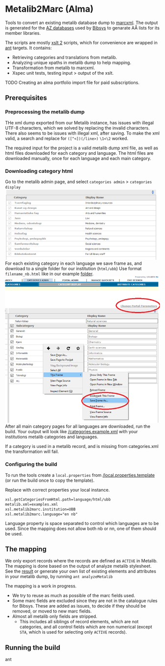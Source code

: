 # Metalib2Marc (Alma)

Tools to convert an existing metalib database dump to [marcxml](http://www.loc.gov/standards/marcxml/). The output is generated for the 
[AZ databases](https://github.com/justinkelly/az_databases) used by
[Bibsys](https://bibsys.no) to genarate AÅ lists for its member libraries.

The scripts are mostly [xslt 2](https://www.w3.org/TR/xslt20/) scripts, which for convenience are wrapped in 
[ant](http://ant.apache.org/) targets. It contains:

- Retrieving categories and translations from metalib. 
- Analyzing unique xpaths in metalib dump to help mapping.
- Transformation from metalib to marcxml.
- Xspec unit tests, testing input > output of the xslt.

TODO Creating an alma portfolio import file for paid subscriptions.

## Prerequisites
### Preprocessing the metalib dump
THe xml dump exported from our Metalib instance, has issues with illegal UTF-8 characters, which we solved by replacing the invalid characters.
There also seems to be issues with illegal xml, after saving. 
To make the xml valid, a search and replace for `([^<])(/line>)` `\1<\2` worked.
    
The required input for the project is a valid metalib dump xml file, as well as html files downloaded for each category and language.
The html files are downloaded manually, once for each language and each main category. 

### Downloading category html
Go to the metalib admin page, and select `categories admin` > `categories display`
![image of all main categories for University of Bergen instance](documentation/categories.png)
For each existing category in each language we save frame as, and download to a single folder for our institution (`html/ubb`)
Use format `filename_nb.html` like in our example [folder](/language/html/ubb).
![using 'save frame as' to download only fragment with current image. also circled 'Change Portal Parameters' where language can be changed.](documentation/saveFrameAs.png)
After all main category pages for all languages are downloaded, run the build.
Your output will look like 
[/categories.example.xml](/categories.example.xml) with your institutions metalib categories and languages.

If a category is used in a metalib record, and is missing from categories.xml the transformation will fail.
### Configuring the build
To run the tools create a `local.properties` from 
[/local.properties.template](/local.properties.template) (or run the build once to copy the template).

Replace with correct properties your local instance.
```
xsl.getCategoriesFromHtml.path=language/html/ubb
metalib.xml=examples.xml
xsl.metalib2marc.institution=UBB
xsl.metalib2marc.language="en nb"
```

Language property is space separated to control which languages are to be used. Since the mapping does not allow 
both nb or nn, one of them should be used.

## The mapping
We only export records where the records are defined as `ACTIVE` in Metalib. 
The mapping is done based on the output of analyze metalib stylesheet.
See the [result](/metalib_structure.xml) or generate your own list of existing elements and attributes in your metalib dump, by running `ant analyzeMetalib`

The mapping is a work in progress. 

- We try to reuse as much as possible of the marc fields used.
- Some marc fields are excluded since they are not in the catalogue rules for Bibsys. These are added as issues, to decide if they should be removed, or moved to new marc fields.
- Almost all metalib only fields are stripped.
    - This includes all siblings of record elements, which are not categories, and all control fields which are non numerical (except `STA`, which is used for selecting only `ACTIVE` records).

## Running the build
ant